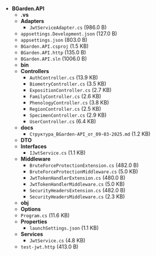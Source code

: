 - **BGarden.API**
  - **.vs**
  - **Adapters**
    - `JwtServiceAdapter.cs` (986.0 B)
  - `appsettings.Development.json` (127.0 B)
  - `appsettings.json` (803.0 B)
  - `BGarden.API.csproj` (1.5 KB)
  - `BGarden.API.http` (135.0 B)
  - `BGarden.API.sln` (1006.0 B)
  - **bin**
  - **Controllers**
    - `AuthController.cs` (13.9 KB)
    - `BiometryController.cs` (3.5 KB)
    - `ExpositionController.cs` (2.7 KB)
    - `FamilyController.cs` (2.6 KB)
    - `PhenologyController.cs` (3.8 KB)
    - `RegionController.cs` (2.5 KB)
    - `SpecimenController.cs` (2.9 KB)
    - `UserController.cs` (6.4 KB)
  - **docs**
    - `Структура_BGarden-API_от_09-03-2025.md` (1.2 KB)
  - **DTO**
  - **Interfaces**
    - `IJwtService.cs` (1.1 KB)
  - **Middleware**
    - `BruteForceProtectionExtension.cs` (482.0 B)
    - `BruteForceProtectionMiddleware.cs` (5.0 KB)
    - `JwtTokenHandlerExtension.cs` (480.0 B)
    - `JwtTokenHandlerMiddleware.cs` (5.0 KB)
    - `SecurityHeadersExtension.cs` (482.0 B)
    - `SecurityHeadersMiddleware.cs` (2.3 KB)
  - **obj**
  - **Options**
  - `Program.cs` (11.6 KB)
  - **Properties**
    - `launchSettings.json` (1.1 KB)
  - **Services**
    - `JwtService.cs` (4.8 KB)
  - `test-jwt.http` (413.0 B)

